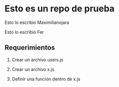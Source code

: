 # Esto es un repo de prueba

Esto lo escribio Maximilianojara

Esto lo escribió Fer

## Requerimientos

1. Crear un archivo users.js

2. Crear un archivo x.js

3. Definir una función dentro de x.js